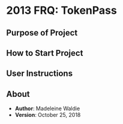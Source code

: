 # 2013 FRQ: TokenPass

## Purpose of Project

## How to Start Project

## User Instructions

## About

* **Author**: Madeleine Waldie
* **Version**: October 25, 2018
